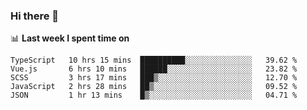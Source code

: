 ### Hi there 👋

<!--
**DBvc/DBvc** is a ✨ _special_ ✨ repository because its `README.md` (this file) appears on your GitHub profile.

Here are some ideas to get you started:

- 🔭 I’m currently working on ...
- 🌱 I’m currently learning ...
- 👯 I’m looking to collaborate on ...
- 🤔 I’m looking for help with ...
- 💬 Ask me about ...
- 📫 How to reach me: ...
- 😄 Pronouns: ...
- ⚡ Fun fact: ...
-->

📊 **Last week I spent time on**
<!--START_SECTION:waka-->
```text
TypeScript   10 hrs 15 mins  ██████████░░░░░░░░░░░░░░░   39.62 % 
Vue.js       6 hrs 10 mins   ██████░░░░░░░░░░░░░░░░░░░   23.82 % 
SCSS         3 hrs 17 mins   ███▒░░░░░░░░░░░░░░░░░░░░░   12.70 % 
JavaScript   2 hrs 28 mins   ██▒░░░░░░░░░░░░░░░░░░░░░░   09.52 % 
JSON         1 hr 13 mins    █▒░░░░░░░░░░░░░░░░░░░░░░░   04.71 % 
```
<!--END_SECTION:waka-->
